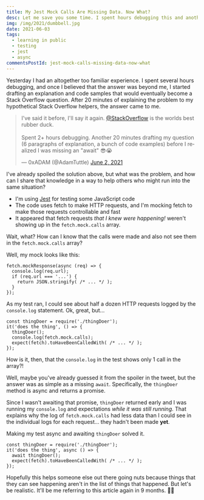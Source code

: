 ```yaml
---
title: My Jest Mock Calls Are Missing Data. Now What?
desc: Let me save you some time. I spent hours debugging this and another 20 minutes writing up a draft Stack Overflow question before the answer came to me.
img: /img/2021/dumbbell.jpg
date: 2021-06-03
tags:
  - learning in public
  - testing
  - jest
  - async
commentsPostId: jest-mock-calls-missing-data-now-what
---
```


Yesterday I had an altogether too familiar experience. I spent several hours debugging, and once I believed that the answer was beyond me, I started drafting an explanation and code samples that would eventually become a Stack Overflow question. After 20 minutes of explaining the problem to my hypothetical Stack Overflow helpers, the answer came to me.

<blockquote class="twitter-tweet"><p lang="en" dir="ltr">I&#39;ve said it before, I&#39;ll say it again. <a href="https://twitter.com/StackOverflow?ref_src=twsrc%5Etfw">@StackOverflow</a> is the worlds best rubber duck.<br><br>Spent 2+ hours debugging. Another 20 minutes drafting my question (6 paragraphs of explanation, a bunch of code examples) before I realized I was missing an &quot;await&quot; 😎😭</p>&mdash; 0xADAM (@AdamTuttle) <a href="https://twitter.com/AdamTuttle/status/1400201226625691652?ref_src=twsrc%5Etfw">June 2, 2021</a></blockquote>
<script async src="https://platform.twitter.com/widgets.js" charset="utf-8"></script>

I've already spoiled the solution above, but what was the problem, and how can I share that knowledge in a way to help others who might run into the same situation?

- I'm using [Jest][jest] for testing some JavaScript code
- The code uses fetch to make HTTP requests, and I'm mocking fetch to make those requests controllable and fast
- It appeared that fetch requests _that I knew were happening!_ weren't showing up in the `fetch.mock.calls` array.

Wait, what? How can I know that the calls were made and also not see them in the `fetch.mock.calls` array?

Well, my mock looks like this:

```js/1
fetch.mockResponse(async (req) => {
  console.log(req.url);
  if (req.url === '...') {
    return JSON.stringify( /* ... */ );
  }
});
```

As my test ran, I could see about half a dozen HTTP requests logged by the `console.log` statement. Ok, great, but...

```js/3
const thingDoer = require('./thingDoer');
it('does the thing', () => {
  thingDoer();
  console.log(fetch.mock.calls);
  expect(fetch).toHaveBeenCalledWith( /* ... */ );
});
```

How is it, then, that the `console.log` in the test shows only 1 call in the array?!

Well, maybe you've already guessed it from the spoiler in the tweet, but the answer was as simple as a missing `await`. Specifically, the `thingDoer` method is async and returns a promise.

Since I wasn't awaiting that promise, `thingDoer` returned early and I was running my `console.log` and expectations _while it was still running_. That explains why the log of `fetch.mock.calls` had less data than I could see in the individual logs for each request... they hadn't been made **yet**.

Making my test async and awaiting `thingDoer` solved it.

```js/2
const thingDoer = require('./thingDoer');
it('does the thing', async () => {
  await thingDoer();
  expect(fetch).toHaveBeenCalledWith( /* ... */ );
});
```

Hopefully this helps someone else out there going nuts because things that they can see happening aren't in the list of things that happened. But let's be realistic. It'll be me referring to this article again in 9 months. 🤷‍♂️

[jest]: https://jestjs.io

